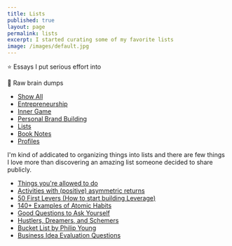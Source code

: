 ```yaml
---
title: Lists
published: true
layout: page
permalink: lists
excerpt: I started curating some of my favorite lists
image: /images/default.jpg
---
```


<div class="posts">

  <article class="post">
    <p>⭐️ Essays I put serious effort into</p>
    <p>🧠 Raw brain dumps</p>
  </article>
    <div class="cat-nav">
    <ul>
        <li>
        <a  href="/essays">Show All</a>
        </li>
        <li>
        <a  href="/entrepreneurship" class="btn-nav">Entrepreneurship</a>
            </li>
        <li>
        <a  href="/inner-game" class="btn-nav">Inner Game</a>
        </li>
        <li>
        <a  href="/personal-brand-building" class="btn-nav">Personal Brand Building</a>
        </li>
        <li>
        <a class="is-active" href="/lists">Lists</a>
        </li>
        <li>
        <a  href="/notes" class="btn-nav">Book Notes</a>
        </li>
        <li>
        <a  class="btn-nav" href="/profiles" >Profiles</a>
        </li>
    </ul>
    </div>
</div>

I'm kind of addicated to organizing things into lists and there are few things I love more than discovering an amazing list someone decided to share publicly. 

* [Things you're allowed to do](https://milan.cvitkovic.net/writing/things_youre_allowed_to_do/)
* [Activities with (positive) asymmetric returns](https://blog.tjcx.me/p/activities-with-positive-asymmetric)
* [50 First Levers (How to start building Leverage)](https://www.ejorgenson.com/blog/50-first-levers)
* [140+ Examples of Atomic Habits](https://docs.google.com/spreadsheets/d/14oKKZ_MEy171WhvUe8OPzcCC53oKPWqEFEiAnN91_7A/edit#gid=0)
* [Good Questions to Ask Yourself](/good-questions/)
* [Hustlers, Dreamers, and Schemers](/hustlers-dreamers-and-schemers)
* [Bucket List by Philip Young](https://www.philipyoungg.com/bucket-list)
* [Business Idea Evaluation Questions](/business-idea-evaluation-questions)